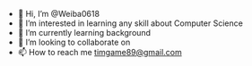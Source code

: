 - 👋 Hi, I’m @Weiba0618
- 👀 I’m interested in learning any skill about Computer Science
- 🌱 I’m currently learning background
- 💞️ I’m looking to collaborate on 
- 📫 How to reach me timgame89@gmail.com

<!---
Weiba0618/Weiba0618 is a ✨ special ✨ repository because its `README.md` (this file) appears on your GitHub profile.
You can click the Preview link to take a look at your changes.
--->
